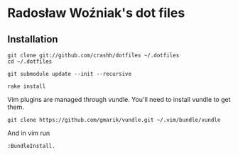 # Radosław Woźniak's dot files

## Installation

```
git clone git://github.com/crashh/dotfiles ~/.dotfiles
cd ~/.dotfiles

git submodule update --init --recursive

rake install
```  
  

Vim plugins are managed through vundle. You'll need to install vundle to get them.

```
git clone https://github.com/gmarik/vundle.git ~/.vim/bundle/vundle
```
And in vim run
```
:BundleInstall.
```
